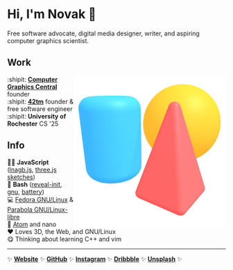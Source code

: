 Hi, I'm Novak :wave:
====================

Free software advocate, digital media designer, writer, and aspiring computer
graphics scientist.

Work
----

<img align="right" src="scene.png">

:shipit: [**Computer Graphics Central**][cgcentral] founder  
:shipit: [**42tm**][42tm] founder & free software engineer  
:shipit: **University of Rochester** CS '25

[cgcentral]: https://cgcentral.github.io
[42tm]:      https://github.com/42tm

Info
----

:technologist: **JavaScript** ([lnagb.js][lnagbjs], [three.js sketches][three])  
:penguin:      **Bash** ([reveal-init][ri], [gnu][gnu], [battery][battery])  
:computer:     [Fedora GNU/Linux][fedora] & [Parabola GNU/Linux-libre][parabola]  
:pencil:       [Atom][atom] and nano  
:heart:        Loves 3D, the Web, and GNU/Linux  
:yum:          Thinking about learning C++ and vim

[lnagbjs]:   https://github.com/cgcentral/lnagb.js
[three]:     https://github.com/novakcgx/three.js-sketches
[ri]:        https://github.com/novakcgx/reveal-init
[gnu]:       https://github.com/novakcgx/gnu
[battery]:   https://github.com/novakcgx/battery

[fedora]:    https://getfedora.org
[parabola]:  https://parabola.nu
[atom]:      https://atom.io

- - -

:sparkles:
[**Website**](https://novakcgx.github.io)                    :sparkles:
[**GitHub**](https://github.com/novakcgx)                    :sparkles:
[**Instagram**](https://www.instagram.com/thechonkypenguin)  :sparkles:
[**Dribbble**](https://dribbble.com/novakcgx)                :sparkles:
[**Unsplash**](https://unsplash.com/@thechonkypenguin)       :sparkles:
